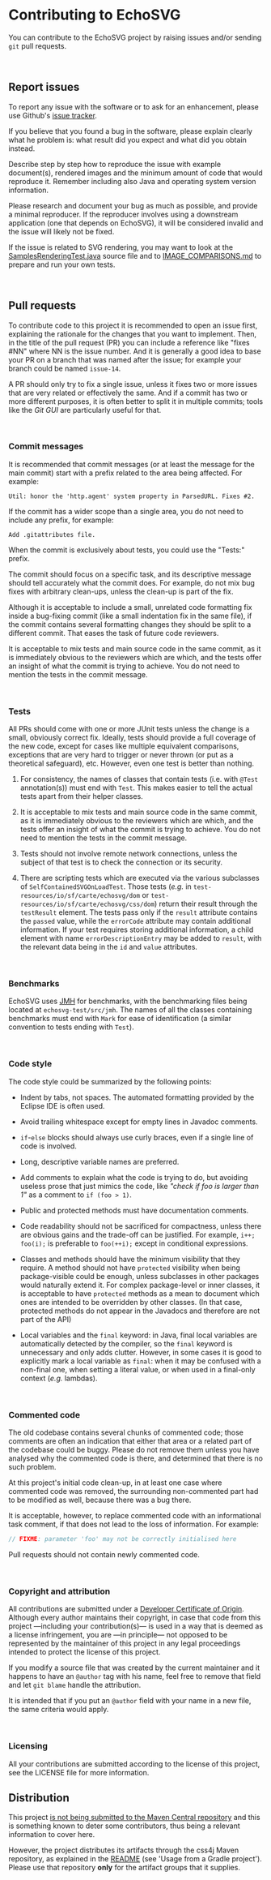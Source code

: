 # Contributing to EchoSVG

 You can contribute to the EchoSVG project by raising issues and/or sending
`git` pull requests.

<br/>

## Report issues

 To report any issue with the software or to ask for an enhancement, please use
Github's [issue tracker](https://github.com/css4j/echosvg/issues).

 If you believe that you found a bug in the software, please explain clearly
what he problem is: what result did you expect and what did you obtain instead.

 Describe step by step how to reproduce the issue with example document(s),
rendered images and the minimum amount of code that would reproduce it. Remember
including also Java and operating system version information.

 Please research and document your bug as much as possible, and provide a
minimal reproducer. If the reproducer involves using a downstream application
(one that depends on EchoSVG), it will be considered invalid and the issue will
likely not be fixed.

 If the issue is related to SVG rendering, you may want to look at the
[SamplesRenderingTest.java](https://github.com/css4j/echosvg/blob/master/echosvg-test/src/test/java/io/sf/carte/echosvg/test/svg/SamplesRenderingTest.java)
source file and to [IMAGE_COMPARISONS.md](https://github.com/css4j/echosvg/blob/master/IMAGE_COMPARISONS.md)
to prepare and run your own tests.

<br/>

## Pull requests

 To contribute code to this project it is recommended to open an issue first,
explaining the rationale for the changes that you want to implement. Then, in
the title of the pull request (PR) you can include a reference like "fixes #NN"
where NN is the issue number. And it is generally a good idea to base your PR on
a branch that was named after the issue; for example your branch could be named
`issue-14`.

 A PR should only try to fix a single issue, unless it fixes two or more issues
that are very related or effectively the same. And if a commit has two or more
different purposes, it is often better to split it in multiple commits; tools
like the _Git GUI_ are particularly useful for that.

<br/>

### Commit messages

 It is recommended that commit messages (or at least the message for the main
commit) start with a prefix related to the area being affected. For example:
```
Util: honor the 'http.agent' system property in ParsedURL. Fixes #2.
```
If the commit has a wider scope than a single area, you do not need to include
any prefix, for example:
```
Add .gitattributes file.
```
 When the commit is exclusively about tests, you could use the "Tests:" prefix.

 The commit should focus on a specific task, and its descriptive message should
tell accurately what the commit does. For example, do not mix bug fixes with
arbitrary clean-ups, unless the clean-up is part of the fix.

 Although it is acceptable to include a small, unrelated code formatting fix
inside a bug-fixing commit (like a small indentation fix in the same file), if
the commit contains several formatting changes they should be split to a
different commit. That eases the task of future code reviewers.

 It is acceptable to mix tests and main source code in the same commit, as it is
immediately obvious to the reviewers which are which, and the tests offer an
insight of what the commit is trying to achieve. You do not need to mention the
tests in the commit message.

<br/>

### Tests

 All PRs should come with one or more JUnit tests unless the change is a small,
obviously correct fix. Ideally, tests should provide a full coverage of the new
code, except for cases like multiple equivalent comparisons, exceptions that are
very hard to trigger or never thrown (or put as a theoretical safeguard), etc.
However, even one test is better than nothing.

1) For consistency, the names of classes that contain tests (i.e. with `@Test`
annotation(s)) must end with `Test`. This makes easier to tell the actual tests
apart from their helper classes.

2) It is acceptable to mix tests and main source code in the same commit, as it
is immediately obvious to the reviewers which are which, and the tests offer an
insight of what the commit is trying to achieve. You do not need to mention the
tests in the commit message.

3) Tests should not involve remote network connections, unless the subject of
that test is to check the connection or its security.

4) There are scripting tests which are executed via the various subclasses of
`SelfContainedSVGOnLoadTest`. Those tests (_e.g._ in `test-resources/io/sf/carte/echosvg/dom`
or `test-resources/io/sf/carte/echosvg/css/dom`) return their result through the
`testResult` element. The tests pass only if the `result` attribute contains the
`passed` value, while the `errorCode` attribute may contain additional
information. If your test requires storing additional information, a child
element with name `errorDescriptionEntry` may be added to `result`, with the
relevant data being in the `id` and `value` attributes.

<br/>

### Benchmarks

 EchoSVG uses [JMH](https://github.com/openjdk/jmh) for benchmarks, with the
benchmarking files being located at `echosvg-test/src/jmh`. The names of all the
classes containing benchmarks must end with `Mark` for ease of identification (a
similar convention to tests ending with `Test`).

<br/>

### Code style

 The code style could be summarized by the following points:

- Indent by tabs, not spaces. The automated formatting provided by the Eclipse
IDE is often used.

- Avoid trailing whitespace except for empty lines in Javadoc comments.

- `if`-`else` blocks should always use curly braces, even if a single line of
code is involved.

- Long, descriptive variable names are preferred.

- Add comments to explain what the code is trying to do, but avoiding useless
prose that just mimics the code, like _"check if foo is larger than 1"_ as a
comment to `if (foo > 1)`.

- Public and protected methods must have documentation comments.

- Code readability should not be sacrificed for compactness, unless there are
obvious gains and the trade-off can be justified. For example, `i++; foo(i);` is
preferable to `foo(++i);` except in conditional expressions.

- Classes and methods should have the minimum visibility that they require.
A method should not have `protected` visibility when being package-visible could
be enough, unless subclasses in other packages would naturally extend it. For
complex package-level or inner classes, it is acceptable to have `protected`
methods as a mean to document which ones are intended to be overridden by other
classes. (In that case, protected methods do not appear in the Javadocs and
therefore are not part of the API)

- Local variables and the `final` keyword: in Java, final local variables are
automatically detected by the compiler, so the `final` keyword is unnecessary
and only adds clutter. However, in some cases it is good to explicitly mark a
local variable as `final`: when it may be confused with a non-final one, when
setting a literal value, or when used in a final-only context (_e.g._ lambdas).

<br/>

### Commented code

 The old codebase contains several chunks of commented code; those comments are
often an indication that either that area or a related part of the codebase
could be buggy. Please do not remove them unless you have analysed why the
commented code is there, and determined that there is no such problem.

 At this project's initial code clean-up, in at least one case where commented
code was removed, the surrounding non-commented part had to be modified as well,
because there was a bug there.

 It is acceptable, however, to replace commented code with an informational task
comment, if that does not lead to the loss of information. For example:
```java
// FIXME: parameter 'foo' may not be correctly initialised here
```
 Pull requests should not contain newly commented code.

<br/>

### Copyright and attribution

 All contributions are submitted under a [Developer Certificate of Origin](DeveloperCertificateOfOrigin.txt).
Although every author maintains their copyright, in case that code from this
project —including your contribution(s)— is used in a way that is deemed as a
license infringement, you are —in principle— not opposed to be represented by
the maintainer of this project in any legal proceedings intended to protect the
license of this project.

 If you modify a source file that was created by the current maintainer and it
happens to have an `@author` tag with his name, feel free to remove that field
and let `git blame` handle the attribution.

 It is intended that if you put an `@author` field with your name in a new file,
the same criteria would apply.

<br/>

### Licensing

 All your contributions are submitted according to the license of this project,
see the LICENSE file for more information.

## Distribution

 This project [is not being submitted to the Maven Central repository](https://groups.google.com/g/css4j/c/op5jIoINb3M/m/IiiN-LfkDAAJ)
and this is something known to deter some contributors, thus being a relevant
information to cover here.

 However, the project distributes its artifacts through the css4j Maven
repository, as explained in the [README](README.md) (see 'Usage from a Gradle
project'). Please use that repository **only** for the artifact groups that it
supplies.
